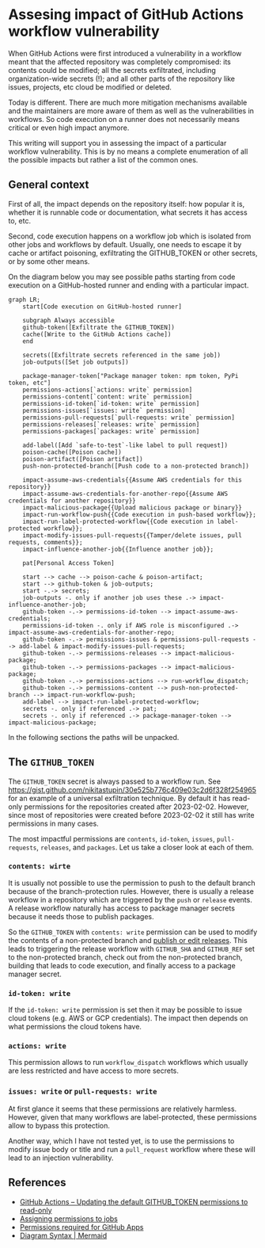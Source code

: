 # Assesing impact of GitHub Actions workflow vulnerability

When GitHub Actions were first introduced a vulnerability in a workflow meant that the affected repository was completely compromised: its contents could be modified; all the secrets exfiltrated, including organization-wide secrets (!); and all other parts of the repository like issues, projects, etc cloud be modified or deleted.

Today is different. There are much more mitigation mechanisms available and the maintainers are more aware of them as well as the vulnerabilities in workflows. So code execution on a runner does not necessarily means critical or even high impact anymore.

This writing will support you in assessing the impact of a particular workflow vulnerability. This is by no means a complete enumeration of all the possible impacts but rather a list of the common ones.

## General context

First of all, the impact depends on the repository itself: how popular it is, whether it is runnable code or documentation, what secrets it has access to, etc.

Second, code execution happens on a workflow job which is isolated from other jobs and workflows by default. Usually, one needs to escape it by cache or artifact poisoning, exfiltrating the GITHUB_TOKEN or other secrets, or by some other means.

On the diagram below you may see possible paths starting from code execution on a GitHub-hosted runner and ending with a particular impact.

```mermaid
graph LR;
    start[Code execution on GitHub-hosted runner]

    subgraph Always accessible
    github-token([Exfiltrate the GITHUB_TOKEN])
    cache([Write to the GitHub Actions cache])
    end
    
    secrets([Exfiltrate secrets referenced in the same job])
    job-outputs([Set job outputs])

    package-manager-token["Package manager token: npm token, PyPi token, etc"]
    permissions-actions[`actions: write` permission]
    permissions-content[`content: write` permission]
    permissions-id-token[`id-token: write` permission]
    permissions-issues[`issues: write` permission]
    permissions-pull-requests[`pull-requests: write` permission]
    permissions-releases[`releases: write` permission]
    permissions-packages[`packages: write` permission]

    add-label([Add `safe-to-test`-like label to pull request])
    poison-cache([Poison cache])
    poison-artifact([Poison artifact])
    push-non-protected-branch([Push code to a non-protected branch])

    impact-assume-aws-credentials{{Assume AWS credentials for this repository}}
    impact-assume-aws-credentials-for-another-repo{{Assume AWS credentials for another repository}}
    impact-malicious-package{{Upload malicious package or binary}}
    impact-run-workflow-push{{Code execution in push-based workflow}};
    impact-run-label-protected-workflow{{Code execution in label-protected workflow}};
    impact-modify-issues-pull-requests{{Tamper/delete issues, pull requests, comments}};
    impact-influence-another-job{{Influence another job}};

    pat[Personal Access Token]
 
    start --> cache --> poison-cache & poison-artifact;
    start --> github-token & job-outputs;
    start -.-> secrets;
    job-outputs -. only if another job uses these .-> impact-influence-another-job;
    github-token -.-> permissions-id-token --> impact-assume-aws-credentials;
    permissions-id-token -. only if AWS role is misconfigured .-> impact-assume-aws-credentials-for-another-repo;
    github-token -.-> permissions-issues & permissions-pull-requests --> add-label & impact-modify-issues-pull-requests;
    github-token -.-> permissions-releases --> impact-malicious-package;
    github-token -.-> permissions-packages --> impact-malicious-package;
    github-token -.-> permissions-actions --> run-workflow_dispatch;
    github-token -.-> permissions-content --> push-non-protected-branch --> impact-run-workflow-push;
    add-label --> impact-run-label-protected-workflow;
    secrets -. only if referenced .-> pat;
    secrets -. only if referenced .-> package-manager-token --> impact-malicious-package;
```

In the following sections the paths will be unpacked.

## The `GITHUB_TOKEN`

The `GITHUB_TOKEN` secret is always passed to a workflow run. See https://gist.github.com/nikitastupin/30e525b776c409e03c2d6f328f254965 for an example of a universal exfiltration technique. By default it has read-only permissions for the repositories created after 2023-02-02. However, since most of repositories were created before 2023-02-02 it still has write permissions in many cases.

The most impactful permissions are `contents`, `id-token`, `issues`, `pull-requests`, `releases`, and `packages`. Let us take a closer look at each of them.

### `contents: wirte`

It is usually not possible to use the permission to push to the default branch because of the branch-protection rules. However, there is usually a release workflow in a repository which are triggered by the `push` or `release` events. A release workflow naturally has access to package manager secrets because it needs those to publish packages.

So the `GITHUB_TOKEN` with `contents: write` permission can be used to modify the contents of a non-protected branch and [publish or edit releases](https://docs.github.com/en/rest/overview/permissions-required-for-github-apps?apiVersion=2022-11-28#contents). This leads to triggering the release workflow with `GITHUB_SHA` and `GITHUB_REF` set to the non-protected branch, check out from the non-protected branch, building that leads to code execution, and finally access to a package manager secret.

### `id-token: write`

If the `id-token: write` permission is set then it may be possible to issue cloud tokens (e.g. AWS or GCP credentials). The impact then depends on what permissions the cloud tokens have.

### `actions: write`

This permission allows to run `workflow_dispatch` workflows which usually are less restricted and have access to more secrets.

### `issues: write` or `pull-requests: write`

At first glance it seems that these permissions are relatively harmless. However, given that many workflows are label-protected, these permissions allow to bypass this protection.

Another way, which I have not tested yet, is to use the permissions to modify issue body or title and run a `pull_request` workflow where these will lead to an injection vulnerability.

## References

- [GitHub Actions – Updating the default GITHUB_TOKEN permissions to read-only](https://github.blog/changelog/2023-02-02-github-actions-updating-the-default-github_token-permissions-to-read-only/)
- [Assigning permissions to jobs](https://docs.github.com/en/actions/using-jobs/assigning-permissions-to-jobs)
- [Permissions required for GitHub Apps](https://docs.github.com/en/rest/overview/permissions-required-for-github-apps?apiVersion=2022-11-28)
- [Diagram Syntax | Mermaid](https://mermaid.js.org/intro/n00b-syntaxReference.html)
